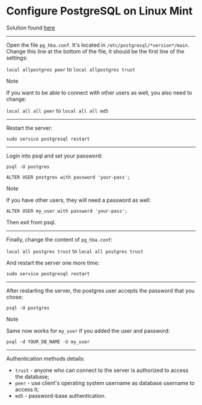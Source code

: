 # Configure PostgreSQL on Linux Mint

Solution found [here](https://stackoverflow.com/a/26735105)

---

Open the file `pg_hba.conf`. It's located in `/etc/postgresql/*version*/main`. Change this line at the bottom of the file, it should be the first line of the settings:

`local allpostgres peer` to `local allpostgres trust`

> [!NOTE]
> If you want to be able to connect with other users as well, you also need to change:
> 
> `local all all peer` to `local all all md5`

---

Restart the server:
```shell
sudo service postgresql restart
```

---

Login into psql and set your password:
```shell
psql -U postgres
```
```postgresql
ALTER USER postgres with password 'your-pass';
```

> [!NOTE]
> If you have other users, they will need a password as well:
> ```postgresql
> ALTER USER my_user with password 'your-pass';
> ```

Then exit from psql.

---

Finally, change the content of `pg_hba.conf`:

`local all postgres trust` to `local all postgres trust`

And restart the server one more time:
```shell
sudo service postgresql restart
```

---

After restarting the server, the postgres user accepts the password that you chose:
```shell
psql -U postgres
```

> [!NOTE]
> Same now works for `my_user` if you added the user and password:
> ```shell
> psql -d YOUR_DB_NAME -U my_user
> ```

---

Authentication methods details:
* `trust` - anyone who can connect to the server is authorized to access the database;
* `peer` - use client's operating system username as database username to access it;
* `md5` - password-base authentication.